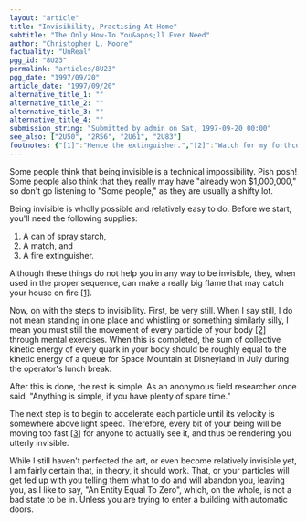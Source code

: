```yaml
---
layout: "article"
title: "Invisibility, Practising At Home"
subtitle: "The Only How-To You&apos;ll Ever Need"
author: "Christopher L. Moore"
factuality: "UnReal"
pgg_id: "8U23"
permalink: "articles/8U23"
pgg_date: "1997/09/20"
article_date: "1997/09/20"
alternative_title_1: ""
alternative_title_2: ""
alternative_title_3: ""
alternative_title_4: ""
submission_string: "Submitted by admin on Sat, 1997-09-20 00:00"
see_also: ["2U50", "2R56", "2U61", "2U83"]
footnotes: {"[1]":"Hence the extinguisher.","[2]":"Watch for my forthcoming book, Your Body and You: Commanding Your Particles.","[3]":"Really, really, really, really, really, really fast."}
---
```

<div>
<p>Some people think that being invisible is a technical impossibility. Pish posh! Some people also think that they really may have "already won $1,000,000," so don't go listening to "Some people," as they are usually a shifty lot.</p>
<p>Being invisible is wholly possible and relatively easy to do. Before we start, you'll need the following supplies:</p>
<ol>
<li value="1">A can of spray starch,</li>
<li value="2">A match, and</li>
<li value="3">A fire extinguisher.</li>
</ol>
<p>Although these things do not help you in any way to be invisible, they, when used in the proper sequence, can make a really big flame that may catch your house on fire <a href="#footnotes.1" class="footnote-link">[1]</a>.</p>
<p>Now, on with the steps to invisibility. First, be very still. When I say still, I do not mean standing in one place and whistling or something similarly silly, I mean you must still the movement of every particle of your body <a href="#footnotes.2" class="footnote-link">[2]</a> through mental exercises. When this is completed, the sum of collective kinetic energy of every quark in your body should be roughly equal to the kinetic energy of a queue for Space Mountain at Disneyland in July during the operator's lunch break.</p>
<p>After this is done, the rest is simple. As an anonymous field researcher once said, "Anything is simple, if you have plenty of spare time."</p>
<p>The next step is to begin to accelerate each particle until its velocity is somewhere above light speed. Therefore, every bit of your being will be moving too fast <a href="#footnotes.3" class="footnote-link">[3]</a> for anyone to actually see it, and thus be rendering you utterly invisible.</p>
<p>While I still haven't perfected the art, or even become relatively invisible yet, I am fairly certain that, in theory, it should work. That, or your particles will get fed up with you telling them what to do and will abandon you, leaving you, as I like to say, "An Entity Equal To Zero", which, on the whole, is not a bad state to be in. Unless you are trying to enter a building with automatic doors.</p>
</div>
